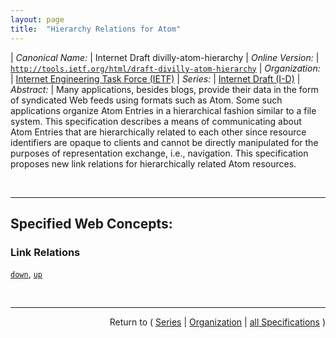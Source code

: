 ```yaml
---
layout: page
title:  "Hierarchy Relations for Atom"
---
```


| *Canonical Name:* | Internet Draft divilly-atom-hierarchy
| *Online Version:* | [`http://tools.ietf.org/html/draft-divilly-atom-hierarchy`](http://tools.ietf.org/html/draft-divilly-atom-hierarchy)
| *Organization:* | [Internet Engineering Task Force (IETF)](..  "List of specification series by this organization")
| *Series:* | [Internet Draft (I-D)](.  "List of specifications in this series")
| *Abstract:* | Many applications, besides blogs, provide their data in the form of syndicated Web feeds using formats such as Atom. Some such applications organize Atom Entries in a hierarchical fashion similar to a file system. This specification describes a means of communicating about Atom Entries that are hierarchically related to each other since resource identifiers are opaque to clients and cannot be directly manipulated for the purposes of representation exchange, i.e., navigation. This specification proposes new link relations for hierarchically related Atom resources.

<br/>
<hr/>

## Specified Web Concepts:

### Link Relations

[`down`](/concepts/link-relation/down "An Atom link element with a rel attribute value of &#34;down&#34; may be used to reference a resource where child entries of an entry may be found."), [`up`](/concepts/link-relation/up "An Atom link element with a rel attribute value of &#34;up&#34; may be used to reference a resource where parent entries of an entry or a feed may be found.")



<br/>
<hr/>

<p style="text-align: right">Return to ( <a href="./">Series</a> | <a href="../">Organization</a> | <a href="../../">all Specifications</a> )</p>
